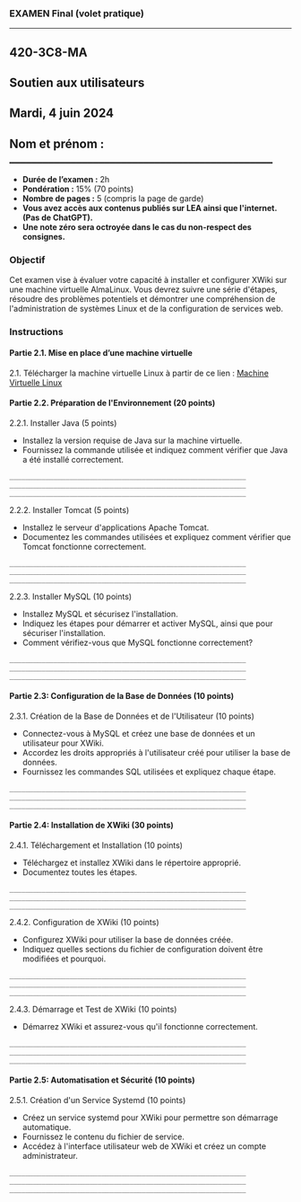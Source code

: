 ### EXAMEN Final (volet pratique)
---
**420-3C8-MA**
---
**Soutien aux utilisateurs**
---
**Mardi, 4 juin 2024**
---

**Nom et prénom : _______________________________________________**
---

- **Durée de l’examen :** 2h
- **Pondération :** 15% (70 points)
- **Nombre de pages :** 5 (compris la page de garde)
- **Vous avez accès aux contenus publiés sur LEA ainsi que l'internet. (Pas de ChatGPT).**
- **Une note zéro sera octroyée dans le cas du non-respect des consignes.**

### Objectif

Cet examen vise à évaluer votre capacité à installer et configurer XWiki sur une machine virtuelle AlmaLinux. Vous devrez suivre une série d'étapes, résoudre des problèmes potentiels et démontrer une compréhension de l'administration de systèmes Linux et de la configuration de services web.

### Instructions

#### Partie 2.1. Mise en place d’une machine virtuelle

2.1. Télécharger la machine virtuelle Linux à partir de ce lien : 
[Machine Virtuelle Linux](https://exemple.com)

#### Partie 2.2. Préparation de l'Environnement (20 points)

2.2.1. Installer Java (5 points)
- Installez la version requise de Java sur la machine virtuelle.
- Fournissez la commande utilisée et indiquez comment vérifier que Java a été installé correctement.

```bash
___________________________________________________________
___________________________________________________________
___________________________________________________________
```

2.2.2. Installer Tomcat (5 points)
- Installez le serveur d'applications Apache Tomcat.
- Documentez les commandes utilisées et expliquez comment vérifier que Tomcat fonctionne correctement.

```bash
___________________________________________________________
___________________________________________________________
___________________________________________________________
```

2.2.3. Installer MySQL (10 points)
- Installez MySQL et sécurisez l'installation.
- Indiquez les étapes pour démarrer et activer MySQL, ainsi que pour sécuriser l'installation.
- Comment vérifiez-vous que MySQL fonctionne correctement?

```bash
___________________________________________________________
___________________________________________________________
___________________________________________________________
```

#### Partie 2.3: Configuration de la Base de Données (10 points)

2.3.1. Création de la Base de Données et de l'Utilisateur (10 points)
- Connectez-vous à MySQL et créez une base de données et un utilisateur pour XWiki.
- Accordez les droits appropriés à l'utilisateur créé pour utiliser la base de données.
- Fournissez les commandes SQL utilisées et expliquez chaque étape.

```sql
___________________________________________________________
___________________________________________________________
___________________________________________________________
```

#### Partie 2.4: Installation de XWiki (30 points)

2.4.1. Téléchargement et Installation (10 points)
- Téléchargez et installez XWiki dans le répertoire approprié.
- Documentez toutes les étapes.

```bash
___________________________________________________________
___________________________________________________________
___________________________________________________________
```

2.4.2. Configuration de XWiki (10 points)
- Configurez XWiki pour utiliser la base de données créée.
- Indiquez quelles sections du fichier de configuration doivent être modifiées et pourquoi.

```bash
___________________________________________________________
___________________________________________________________
___________________________________________________________
```

2.4.3. Démarrage et Test de XWiki (10 points)
- Démarrez XWiki et assurez-vous qu'il fonctionne correctement.

```bash
___________________________________________________________
___________________________________________________________
___________________________________________________________
```

#### Partie 2.5: Automatisation et Sécurité (10 points)

2.5.1. Création d'un Service Systemd (10 points)
- Créez un service systemd pour XWiki pour permettre son démarrage automatique.
- Fournissez le contenu du fichier de service.
- Accédez à l'interface utilisateur web de XWiki et créez un compte administrateur.

```bash
___________________________________________________________
___________________________________________________________
___________________________________________________________
```

